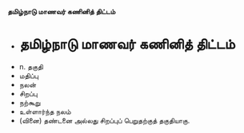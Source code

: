 **தமிழ்நாடு மாணவர் கணினித் திட்டம்**
- # தமிழ்நாடு மாணவர் கணினித் திட்டம்
- n. தகுதி
- மதிப்பு
- நலன்
- சிறப்பு
- நற்கூறு
- உள்ளார்ந்த நலம்
- (வினை) தண்டனை அல்லது சிறப்புப் பெறுதற்குத் தகுதியாகு.

